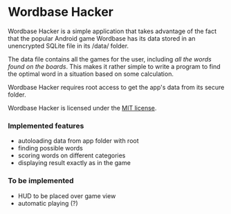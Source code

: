 # Wordbase Hacker

Wordbase Hacker is a simple application that takes advantage of the fact that
the popular Android game Wordbase has its data stored in an unencrypted SQLite
file in its /data/ folder.

The data file contains all the games for the user, including _all the words
found on the boards_. This makes it rather simple to write a program to find
the optimal word in a situation based on some calculation.

Wordbase Hacker requires root access to get the app's data from its secure
folder.

Wordbase Hacker is licensed under the [MIT license](https://opensource.org/licenses/MIT).

### Implemented features

  - autoloading data from app folder with root
  - finding possible words
  - scoring words on different categories
  - displaying result exactly as in the game

### To be implemented

  - HUD to be placed over game view
  - automatic playing (?)